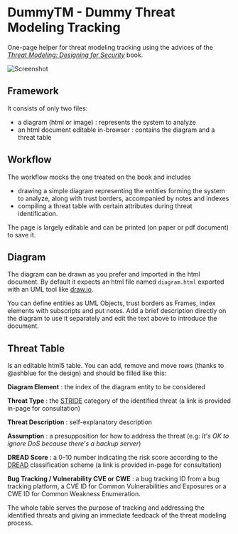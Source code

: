# DummyTM - Dummy Threat Modeling Tracking

One-page helper for threat modeling tracking using the advices of the *[Threat Modeling: Designing for Security](http://threatmodelingbook.com/)* book.

![Screenshot](https://i.imgur.com/wIlgmkN.png "Screenshot")

## Framework

It consists of only two files:
* a diagram (html or image) : represents the system to analyze
* an html document editable in-browser : contains the diagram and a threat table


## Workflow

The workflow mocks the one treated on the book and includes
* drawing a simple diagram representing the entities forming the system to analyze, along with trust borders, accompanied by notes and indexes
* compiling a threat table with certain attributes during threat identification.

The page is largely editable and can be printed (on paper or pdf document) to save it.

## Diagram

The diagram can be drawn as you prefer and imported in the html document.
By default it expects an html file named `diagram.html` exported with an UML tool like [draw.io](http://draw.io).

You can define entities as UML Objects, trust borders as Frames, index elements with subscripts and put notes.
Add a brief description directly on the diagram to use it separately and edit the text above to introduce the document.

## Threat Table

Is an editable html5 table. You can add, remove and move rows (thanks to @ashblue for the design) and should be filled like this:

**Diagram Element** : the index of the diagram entity to be considered

**Threat Type** : the [STRIDE](https://www.owasp.org/index.php/Threat_Risk_Modeling#STRIDE) category of the identified threat (a link is provided in-page for consultation)

 **Threat Description** : self-explanatory description

 **Assumption** : a presupposition for how to address the threat (e.g: *It's OK to ignore DoS because there's a backup server*)

 **DREAD Score** : a 0-10 number indicating the risk score according to the [DREAD](https://www.owasp.org/index.php/Threat_Risk_Modeling#DREAD) classification scheme (a link is provided in-page for consultation)

 **Bug Tracking / Vulnerability CVE or CWE** : a bug tracking ID from a bug tracking platform, a CVE ID for Common Vulnerabilities and Exposures or a CWE ID for Common Weakness Enumeration.

 The whole table serves the purpose of tracking and addressing the identified threats and giving an immediate feedback of the threat modeling process.
